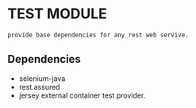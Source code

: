 # TEST MODULE
```
provide base dependencies for any rest web servive.
```
## Dependencies
- selenium-java
- rest.assured
- jersey external container test provider.